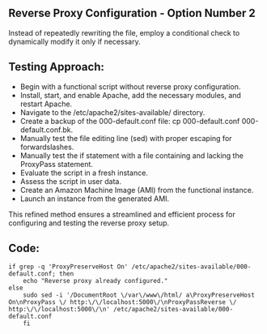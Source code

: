 ## Reverse Proxy Configuration - Option Number 2
Instead of repeatedly rewriting the file, employ a conditional check to dynamically modify it only if necessary.

## Testing Approach:

- Begin with a functional script without reverse proxy configuration.
- Install, start, and enable Apache, add the necessary modules, and restart Apache.
- Navigate to the /etc/apache2/sites-available/ directory.
- Create a backup of the 000-default.conf file: cp 000-default.conf 000-default.conf.bk.
- Manually test the file editing line (sed) with proper escaping for forwardslashes.
- Manually test the if statement with a file containing and lacking the ProxyPass statement.
- Evaluate the script in a fresh instance.
- Assess the script in user data.
- Create an Amazon Machine Image (AMI) from the functional instance.
- Launch an instance from the generated AMI.
  
This refined method ensures a streamlined and efficient process for configuring and testing the reverse proxy setup.

## Code:
```
if grep -q 'ProxyPreserveHost On' /etc/apache2/sites-available/000-default.conf; then
    echo "Reverse proxy already configured."
else
    sudo sed -i '/DocumentRoot \/var\/www\/html/ a\ProxyPreserveHost On\nProxyPass \/ http:\/\/localhost:5000\/\nProxyPassReverse \/ http:\/\/localhost:5000\/\n' /etc/apache2/sites-available/000-default.conf
    fi
```